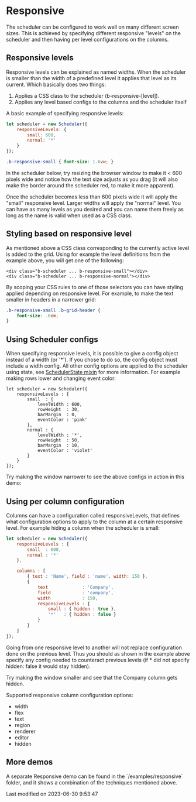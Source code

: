 # Responsive

The scheduler can be configured to work well on many different screen sizes. This is achieved by specifying different
responsive "levels" on the scheduler and then having per level configurations on the columns.

## Responsive levels

Responsive levels can be explained as named widths. When the scheduler is smaller than the width of a predefined level it
applies that level as its current. Which basically does two things:

1. Applies a CSS class to the scheduler (b-responsive-[level]).
2. Applies any level based configs to the columns and the scheduler itself

A basic example of specifying responsive levels:

```javascript
let scheduler = new Scheduler({
    responsiveLevels: {
        small: 600,
        normal: '*'
    }
});
```

```css
.b-responsive-small { font-size: 1.6vw; }
```

In the scheduler below, try resizing the browser window to make it < 600 pixels wide and notice how the text size adjusts
as you drag (it will also make the border around the scheduler red, to make it more apparent).

<div class="external-example" data-file="Scheduler/guides/responsive/basic.js"></div>

Once the scheduler becomes less than 600 pixels wide it will apply the "small" responsive level. Larger widths will
apply the "normal" level. You can have as many levels as you desired and you can name them freely as long as the name is
valid when used as a CSS class.

## Styling based on responsive level

As mentioned above a CSS class corresponding to the currently active level is added to the grid. Using for example the
level definitions from the example above, you will get one of the following:

```
<div class="b-scheduler ... b-responsive-small"></div>
<div class="b-scheduler ... b-responsive-normal"></div>

```

By scoping your CSS rules to one of those selectors you can have styling applied depending on responsive level. For
example, to make the text smaller in headers in a narrower grid:

```css
.b-responsive-small .b-grid-header {
    font-size: .6em;
}
```

## Using Scheduler configs

When specifying responsive levels, it is possible to give a config object instead of a width (or '*'). If you chose to
do so, the config object must include a width config. All other config options are applied to the scheduler using state,
see [SchedulerState mixin](#Scheduler/view/mixin/SchedulerState) for more information. For example making rows lower and
changing event color:

```
let scheduler = new Scheduler({
    responsiveLevels : {
        small  : {
            levelWidth : 600,
            rowHeight  : 30,
            barMargin  : 0,
            eventColor : 'pink'
        },
        normal : {
            levelWidth : '*',
            rowHeight  : 50,
            barMargin  : 10,
            eventColor : 'violet'
        }
    }
});
```

Try making the window narrower to see the above configs in action in this demo:

<div class="external-example" data-file="Scheduler/guides/responsive/advanced.js"></div>

## Using per column configuration

Columns can have a configuration called responsiveLevels, that defines what configuration options to apply to the column
at a certain responsive level. For example hiding a column when the scheduler is small:

```javascript
let scheduler = new Scheduler({
    responsiveLevels : {
        small  : 600,
        normal : '*'
    },

    columns : [
        { text : 'Name', field : 'name', width: 150 },
        {
            text             : 'Company',
            field            : 'company',
            width            : 150,
            responsiveLevels : {
                small : { hidden : true },
                '*'   : { hidden : false }
            }
        }
    ]
});
```

Going from one responsive level to another will not replace configuration done on the previous level. Thus you should as
shown in the example above specify any config needed to counteract previous levels (if * did not specify hidden: false
it would stay hidden).

Try making the window smaller and see that the Company column gets hidden.

<div class="external-example" data-file="Scheduler/guides/responsive/columns.js"></div>

Supported responsive column configuration options:

* width
* flex
* text
* region
* renderer
* editor
* hidden

## More demos
A separate Responsive demo can be found in the ´/examples/responsive´ folder, and it shows a combination of the techniques mentioned above.


<p class="last-modified">Last modified on 2023-06-30 9:53:47</p>